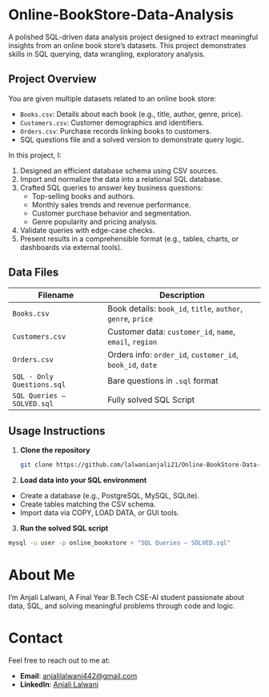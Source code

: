 # Online-BookStore-Data-Analysis

A polished SQL-driven data analysis project designed to extract meaningful insights from an online book store’s datasets. This project demonstrates skills in SQL querying, data wrangling, exploratory analysis.

##  Project Overview

You are given multiple datasets related to an online book store:
- `Books.csv`: Details about each book (e.g., title, author, genre, price).
- `Customers.csv`: Customer demographics and identifiers.
- `Orders.csv`: Purchase records linking books to customers.
- SQL questions file and a solved version to demonstrate query logic.

In this project, I:
1. Designed an efficient database schema using CSV sources.
2. Import and normalize the data into a relational SQL database.
3. Crafted SQL queries to answer key business questions:
   - Top-selling books and authors.
   - Monthly sales trends and revenue performance.
   - Customer purchase behavior and segmentation.
   - Genre popularity and pricing analysis.
4. Validate queries with edge-case checks.
5. Present results in a comprehensible format (e.g., tables, charts, or dashboards via external tools).

##  Data Files

| Filename                          | Description                                                  |
|----------------------------------|--------------------------------------------------------------|
| `Books.csv`                      | Book details: `book_id`, `title`, `author`, `genre`, `price` |
| `Customers.csv`                  | Customer data: `customer_id`, `name`, `email`, `region`      |
| `Orders.csv`                     | Orders info: `order_id`, `customer_id`, `book_id`, `date`    |
| `SQL - Only Questions.sql`       | Bare questions in `.sql` format                              |
| `SQL Queries – SOLVED.sql`       | Fully solved SQL Script                                      |

##  Usage Instructions

1. **Clone the repository**
   ```bash
   git clone https://github.com/lalwanianjali21/Online-BookStore-Data-Analysis.git

2. **Load data into your SQL environment**

- Create a database (e.g., PostgreSQL, MySQL, SQLite).
- Create tables matching the CSV schema.
- Import data via COPY, LOAD DATA, or GUI tools.

3. **Run the solved SQL script**

```bash
mysql -u user -p online_bookstore < "SQL Queries – SOLVED.sql"

```
# About Me

I’m Anjali Lalwani, A Final Year B.Tech CSE-AI student passionate about data, SQL, and solving meaningful problems through code and logic.

# Contact 

Feel free to reach out to me at:
- **Email**: anjalilalwani442@gmail.com
- **LinkedIn**: [Anjali Lalwani](https://www.linkedin.com/in/anjali-lalwani-702a7924a)

   
